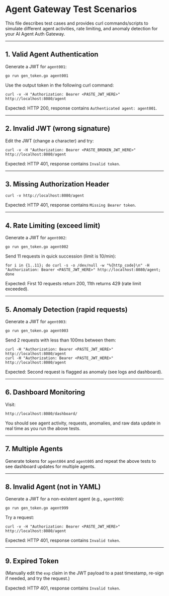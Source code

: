 # Agent Gateway Test Scenarios

This file describes test cases and provides curl commands/scripts to simulate different agent activities, rate limiting, and anomaly detection for your AI Agent Auth Gateway.

---

## 1. Valid Agent Authentication

Generate a JWT for `agent001`:

```
go run gen_token.go agent001
```

Use the output token in the following curl command:

```
curl -v -H "Authorization: Bearer <PASTE_JWT_HERE>" http://localhost:8080/agent
```

Expected: HTTP 200, response contains `Authenticated agent: agent001`.

---

## 2. Invalid JWT (wrong signature)

Edit the JWT (change a character) and try:

```
curl -v -H "Authorization: Bearer <PASTE_BROKEN_JWT_HERE>" http://localhost:8080/agent
```

Expected: HTTP 401, response contains `Invalid token`.

---

## 3. Missing Authorization Header

```
curl -v http://localhost:8080/agent
```

Expected: HTTP 401, response contains `Missing Bearer token`.

---

## 4. Rate Limiting (exceed limit)

Generate a JWT for `agent002`:

```
go run gen_token.go agent002
```

Send 11 requests in quick succession (limit is 10/min):

```
for i in {1..11}; do curl -s -o /dev/null -w "%{http_code}\n" -H "Authorization: Bearer <PASTE_JWT_HERE>" http://localhost:8080/agent; done
```

Expected: First 10 requests return 200, 11th returns 429 (rate limit exceeded).

---

## 5. Anomaly Detection (rapid requests)

Generate a JWT for `agent003`:

```
go run gen_token.go agent003
```

Send 2 requests with less than 100ms between them:

```
curl -H "Authorization: Bearer <PASTE_JWT_HERE>" http://localhost:8080/agent
curl -H "Authorization: Bearer <PASTE_JWT_HERE>" http://localhost:8080/agent
```

Expected: Second request is flagged as anomaly (see logs and dashboard).

---

## 6. Dashboard Monitoring

Visit:

```
http://localhost:8080/dashboard/
```

You should see agent activity, requests, anomalies, and raw data update in real time as you run the above tests.

---

## 7. Multiple Agents

Generate tokens for `agent004` and `agent005` and repeat the above tests to see dashboard updates for multiple agents.

---

## 8. Invalid Agent (not in YAML)

Generate a JWT for a non-existent agent (e.g., `agent999`):

```
go run gen_token.go agent999
```

Try a request:

```
curl -v -H "Authorization: Bearer <PASTE_JWT_HERE>" http://localhost:8080/agent
```

Expected: HTTP 401, response contains `Invalid token`.

---

## 9. Expired Token

(Manually edit the `exp` claim in the JWT payload to a past timestamp, re-sign if needed, and try the request.)

Expected: HTTP 401, response contains `Invalid token`.


